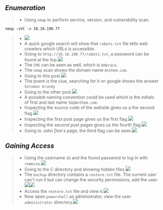 
## *Enumeration*
>	- Using `nmap` to perform service, version, and vulnerability scan.
```
nmap -sVC -v 10.10.190.77
```
>	- ![](nmap-out.png)
>	- A quick google search will show that `robots.txt` file tells web crawlers which URLs is accessible.
>	- Going to `http://10.10.190.77/robots.txt`, a password can be found at the top.![](robots-pass.png)
>	- The `CMS` can be seen as well, which is `Umbraco`.
>	- The `nmap` scan shows the domain name `Anthem.com`.
>	- Going to this post.![](post-1.png)
>	- The poem is the clue, searching for it on google shows the answer `Solomon Grundy`
>	- Going to the other post.![](post-2.png)
>	- A possible naming convention could be used which is the initials of first and last name `SG@Anthem.com`.
>	- Inspecting the source code of the website gives us a the second flag.![](flag-2.png)
>	- Inspecting the first post page gives us the first flag.![](flag-1.png)
>	- Inspecting the second post pages gives us the fourth flag.![](flag-4.png)
>	- Going to John Doe's page, the third flag can be seen.![](flag-3.png)

## *Gaining Access*
>	 - Using the username `SG` and the found password to log in with `remmina`.![](user-content.png)
>	 - Going to the C directory and showing hidden files.![](hidden.png)
>	 - The `backup` directory contains a `restore.txt` file. The current user can't run it but can change the security permissions, add the user.![](perms-before.png)![](perms-after.png)
>	 - Access the `restore.txt` file and view it.![](admin-pass.png)
>	 - Now open `powershell` as administrator, view the user `administrator` directory.![](flag-5.png)